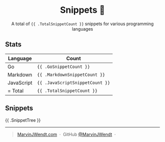 <h1 align="center">Snippets 📓</h1>

<p align="center">A total of <code>{{ .TotalSnippetCount }}</code> snippets for various programming languages</p>

## Stats

|Language|Count|
|--------|-----|
|Go|`{{ .GoSnippetCount }}`|
|Markdown|`{{ .MarkdownSnippetCount }}`|
|JavaScript|`{{ .JavaScriptSnippetCount }}`|
| = Total|`{{ .TotalSnippetCount }}`|

## Snippets

{{ .SnippetTree }}

---

> [MarvinJWendt.com](https://marvinjwendt.com) &nbsp;&middot;&nbsp;
> GitHub [@MarvinJWendt](https://github.com/MarvinJWendt) &nbsp;&middot;&nbsp;
